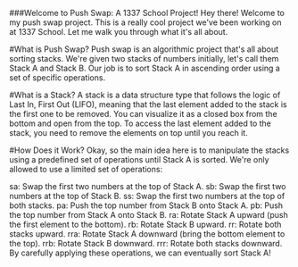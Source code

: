 ###Welcome to Push Swap: A 1337 School Project!
Hey there! Welcome to my push swap project. This is a really cool project we've been working on at 1337 School. Let me walk you through what it's all about.

#What is Push Swap?
Push swap is an algorithmic project that's all about sorting stacks. We're given two stacks of numbers initially, let's call them Stack A and Stack B. Our job is to sort Stack A in ascending order using a set of specific operations.

#What is a Stack?
A stack is a data structure type that follows the logic of Last In, First Out (LIFO), meaning that the last element added to the stack is the first one to be removed. You can visualize it as a closed box from the bottom and open from the top. To access the last element added to the stack, you need to remove the elements on top until you reach it.

#How Does it Work?
Okay, so the main idea here is to manipulate the stacks using a predefined set of operations until Stack A is sorted. We're only allowed to use a limited set of operations:

sa: Swap the first two numbers at the top of Stack A.
sb: Swap the first two numbers at the top of Stack B.
ss: Swap the first two numbers at the top of both stacks.
pa: Push the top number from Stack B onto Stack A.
pb: Push the top number from Stack A onto Stack B.
ra: Rotate Stack A upward (push the first element to the bottom).
rb: Rotate Stack B upward.
rr: Rotate both stacks upward.
rra: Rotate Stack A downward (bring the bottom element to the top).
rrb: Rotate Stack B downward.
rrr: Rotate both stacks downward.
By carefully applying these operations, we can eventually sort Stack A!
